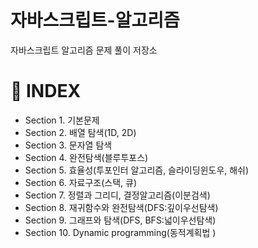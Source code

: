 # 자바스크립트-알고리즘

자바스크립트 알고리즘 문제 풀이 저장소

# 📑 INDEX

- Section 1. 기본문제
- Section 2. 배열 탐색(1D, 2D)
- Section 3. 문자열 탐색
- Section 4. 완전탐색(블루투포스)
- Section 5. 효율성(투포인터 알고리즘, 슬라이딩윈도우, 해쉬)
- Section 6. 자료구조(스택, 큐)
- Section 7. 정렬과 그리디, 결정알고리즘(이분검색)
- Section 8. 재귀함수와 완전탐색(DFS:깊이우선탐색)
- Section 9. 그래프와 탐색(DFS, BFS:넓이우선탐색)
- Section 10. Dynamic programming(동적계획법 )


